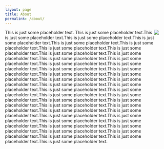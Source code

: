 ```yaml
---
layout: page
title: About
permalink: /about/
---
```


<img align="right" src="https://avatars1.githubusercontent.com/u/862013">

This is just some placeholder text. This is just some placeholder text.This is just some placeholder text.This is just some placeholder text.This is just some placeholder text.This is just some placeholder text.This is just some placeholder text.This is just some placeholder text.This is just some placeholder text.This is just some placeholder text.This is just some placeholder text.This is just some placeholder text.This is just some placeholder text.This is just some placeholder text.This is just some placeholder text.This is just some placeholder text.This is just some placeholder text.This is just some placeholder text.This is just some placeholder text.This is just some placeholder text.This is just some placeholder text.This is just some placeholder text.This is just some placeholder text.This is just some placeholder text.This is just some placeholder text.This is just some placeholder text.This is just some placeholder text.This is just some placeholder text.This is just some placeholder text.This is just some placeholder text.This is just some placeholder text.This is just some placeholder text.This is just some placeholder text.This is just some placeholder text.This is just some placeholder text.This is just some placeholder text.This is just some placeholder text.This is just some placeholder text.This is just some placeholder text.This is just some placeholder text.This is just some placeholder text.This is just some placeholder text.This is just some placeholder text.This is just some placeholder text.
